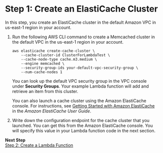 # Step 1: Create an ElastiCache Cluster<a name="vpc-ec-create-ec-cluster"></a>

In this step, you create an ElastiCache cluster in the default Amazon VPC in us\-east\-1 region in your account\.

1. Run the following AWS CLI command to create a Memcached cluster in the default VPC in the us\-east\-1 region in your account\. 

   ```
   aws elasticache create-cache-cluster \
       --cache-cluster-id ClusterForLambdaTest \
       --cache-node-type cache.m3.medium \
       --engine memcached \
       --security-group-ids your-default-vpc-security-group \
       --num-cache-nodes 1
   ```

   You can look up the default VPC security group in the VPC console under **Security Groups**\. Your example Lambda function will add and retrieve an item from this cluster\.

   You can also launch a cache cluster using the Amazon ElastiCache console\. For instructions, see [Getting Started with Amazon ElastiCache](https://docs.aws.amazon.com/AmazonElastiCache/latest/UserGuide/GettingStarted.html) in the *Amazon ElastiCache User Guide*\.

1. Write down the configuration endpoint for the cache cluster that you launched\. You can get this from the Amazon ElastiCache console\. You will specify this value in your Lambda function code in the next section\.

**Next Step**  
[Step 2: Create a Lambda Function ](vpc-ec-create-lambda-function.md)